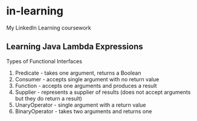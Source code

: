 # in-learning
My LinkedIn Learning coursework

## Learning Java Lambda Expressions

Types of Functional Interfaces
1. Predicate - takes one argument, returns a Boolean
1. Consumer - accepts single argument with no return value
1. Function - accepts one arguments and produces a result
1. Supplier - represents a supplier of results (does not accept arguments but they do return a result)
1. UnaryOperator - single argument with a return value
1. BinaryOperator - takes two arguments and returns one


